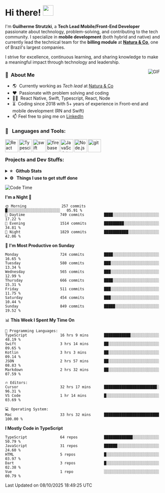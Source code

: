 # Hi there! <img src="https://github.com/TheDudeThatCode/TheDudeThatCode/blob/master/Assets/Hi.gif" width="34px" height="34px">

I'm **Guilherme Strutzki**, a **Tech Lead Mobile/Front-End Developer** passionate about technology, problem-solving, and contributing to the tech community. I specialize in **mobile development** (both hybrid and native) and currently lead the technical team for the **billing module** at **[Natura & Co](https://www.naturaeco.com/pt-br/)**, one of Brazil's largest companies. 

I strive for excellence, continuous learning, and sharing knowledge to make a meaningful impact through technology and leadership.

<img align="right" alt="GIF" src="https://spotify-github-profile.vercel.app/api/view?uid=22gkdonhf4okms5x5dsdjx7sy&cover_image=true&theme=default&bar_color=09ff00&bar_color_cover=false"/>

### :space_invader: &nbsp;About Me
- :earth_americas:&nbsp; Currently working as _Tech lead_ at [Natura & Co](https://www.naturaeco.com/pt-br/)
- :heart: &nbsp;Passionate with problem solving and coding
- :technologist: &nbsp;React Native, Swift, Typescript, React, Node
- :hourglass_flowing_sand: &nbsp;Coding since 2018 with 5+ years of experience in Front-end and mobile development (RN and Swift)
- 📫  Feel free to ping me on [LinkedIn](https://www.linkedin.com/in/guilherme-strutzki/?locale=en_US)

### 🔨 &nbsp; Languages and Tools:
<a href="https://reactjs.org/" target="_blank"> <img align="left" alt="React" height ="42px" src="https://raw.githubusercontent.com/rahul-jha98/github_readme_icons/main/language_and_tools/square/react/react.svg"></a>
<a href="https://www.typescriptlang.org/" target="_blank"><img align="left" alt="Typescirpt" height ="42px" src="https://raw.githubusercontent.com/rahul-jha98/github_readme_icons/main/language_and_tools/square/typescript/typescript.svg"></a>
<a href="https://developer.apple.com/swift/" target="_blank"> <img align="left" src="https://raw.githubusercontent.com/rahul-jha98/github_readme_icons/main/language_and_tools/square/swift/swift.svg" alt="swift" height="42px"/> </a> 
<a href="https://firebase.google.com/" target="_blank"> <img align="left" src="https://raw.githubusercontent.com/rahul-jha98/github_readme_icons/main/language_and_tools/square/firebase/firebase.svg" alt="firebase" height ="42px"/> </a>
<a href="https://developer.mozilla.org/en-US/docs/Web/JavaScript" target="_blank"> <img align="left" alt="JavaScript" height ="42px"  src="https://raw.githubusercontent.com/rahul-jha98/github_readme_icons/main/language_and_tools/square/javascript/javascript.svg"> </a>
<a href="https://nodejs.org" target="_blank"><img align="left" alt="Node.js" height ="42px" src="https://raw.githubusercontent.com/rahul-jha98/github_readme_icons/main/language_and_tools/square/node/node.svg"></a>
<a href="https://git-scm.com/" target="_blank"> <img src="https://raw.githubusercontent.com/rahul-jha98/github_readme_icons/main/language_and_tools/square/git-scm/git-scm.svg" align="left" alt="git" height='42px'/> </a> </br></br>


### Projects and Dev Stuffs:

<details>	
  <summary><b>⭐ &nbsp; Github Stats</b></summary>
  <br />
  <img src="https://github-readme-stats.vercel.app/api?username=guistrutzki&show_icons=true&theme=tokyonight"/>
</details>
 
<details>	
  <br />
  <summary><b>⚙️ &nbsp; Things I use to get stuff done</b></summary>
  	<ul>
  	    <li><b>OS:</b> macOS Big Sur 11.2</li>
	    <li><b>Laptop: </b> MacBook Pro (i7, Mid 2014)</li>
  	    <li><b>Browser: </b> Chrome</li>
	    <li><b>Terminal: </b> ZSH: Oh My Zsh</li>
	    <li><b>Code Editor:</b> VScode, XCode and Android Studio</li>
	    <li><b>To Stay Updated:</b> Twitter, Youtube and Instagram.</li>
	</ul>	
</details>

<!--START_SECTION:waka-->
![Code Time](http://img.shields.io/badge/Code%20Time-2%2C304%20hrs%2045%20mins-blue)

**I'm a Night 🦉** 

```text
🌞 Morning                257 commits         █░░░░░░░░░░░░░░░░░░░░░░░░   05.91 % 
🌆 Daytime                749 commits         ████░░░░░░░░░░░░░░░░░░░░░   17.22 % 
🌃 Evening                1514 commits        █████████░░░░░░░░░░░░░░░░   34.81 % 
🌙 Night                  1829 commits        ███████████░░░░░░░░░░░░░░   42.06 % 
```
📅 **I'm Most Productive on Sunday** 

```text
Monday                   724 commits         ████░░░░░░░░░░░░░░░░░░░░░   16.65 % 
Tuesday                  580 commits         ███░░░░░░░░░░░░░░░░░░░░░░   13.34 % 
Wednesday                565 commits         ███░░░░░░░░░░░░░░░░░░░░░░   12.99 % 
Thursday                 666 commits         ████░░░░░░░░░░░░░░░░░░░░░   15.31 % 
Friday                   511 commits         ███░░░░░░░░░░░░░░░░░░░░░░   11.75 % 
Saturday                 454 commits         ███░░░░░░░░░░░░░░░░░░░░░░   10.44 % 
Sunday                   849 commits         █████░░░░░░░░░░░░░░░░░░░░   19.52 % 
```


📊 **This Week I Spent My Time On** 

```text
💬 Programming Languages: 
TypeScript               16 hrs 9 mins       ████████████░░░░░░░░░░░░░   48.19 % 
Swift                    3 hrs 14 mins       ██░░░░░░░░░░░░░░░░░░░░░░░   09.65 % 
Kotlin                   3 hrs 3 mins        ██░░░░░░░░░░░░░░░░░░░░░░░   09.14 % 
JSON                     2 hrs 57 mins       ██░░░░░░░░░░░░░░░░░░░░░░░   08.83 % 
Markdown                 2 hrs 32 mins       ██░░░░░░░░░░░░░░░░░░░░░░░   07.59 % 

🔥 Editors: 
Cursor                   32 hrs 17 mins      ████████████████████████░   96.31 % 
VS Code                  1 hr 14 mins        █░░░░░░░░░░░░░░░░░░░░░░░░   03.69 % 

💻 Operating System: 
Mac                      33 hrs 32 mins      █████████████████████████   100.00 % 
```

**I Mostly Code in TypeScript** 

```text
TypeScript               64 repos            █████████████░░░░░░░░░░░░   50.79 % 
JavaScript               31 repos            ██████░░░░░░░░░░░░░░░░░░░   24.60 % 
HTML                     5 repos             █░░░░░░░░░░░░░░░░░░░░░░░░   03.97 % 
Dart                     3 repos             █░░░░░░░░░░░░░░░░░░░░░░░░   02.38 % 
Vue                      1 repo              ░░░░░░░░░░░░░░░░░░░░░░░░░   00.79 % 
```




 Last Updated on 08/10/2025 18:49:25 UTC
<!--END_SECTION:waka-->
